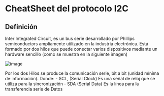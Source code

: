 # CheatSheet del protocolo I2C


## Definición

Inter Integrated Circuit, es un bus serie desarrollado por Phillips semiconductors ampliamente utilizado en la industria electrónica. Está formado por dos hilos que puede conectar varios dispositivos mediante un hardware sencillo (como se muestra en la siguiente imagen) 

![image](https://user-images.githubusercontent.com/20031100/172984479-cdf5ca22-ab79-4b45-9e5f-5ffd2f11864d.png)

Por los dos Hilos se produce la comunicación serie, bit a bit (unidad mínima de información). 
Donde: 
    - SCL, (Serial Clock) Es una señal de reloj que se utiliza para la sincronización 
    - SDA (Serial Data) Es la línea para la transferencia serie de Datos 
    
    


